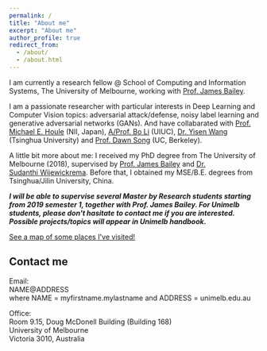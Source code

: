 ```yaml
---
permalink: /
title: "About me"
excerpt: "About me"
author_profile: true
redirect_from: 
  - /about/
  - /about.html
---
```

I am currently a research fellow @ School of Computing and Information Systems, The University of Melbourne, working with <a href="http://people.eng.unimelb.edu.au/baileyj/" target="_blank">Prof. James Bailey</a>.

I am a passionate researcher with particular interests in Deep Learning and Computer Vision topics: adversarial attack/defense, noisy label learning and generative adversarial networks (GANs). And have collabarated with <a href="http://research.nii.ac.jp/~meh/" target="_blank">Prof. Michael E. Houle</a> (NII, Japan), <a href="http://www.crystal-boli.com/" target="_blank">A/Prof. Bo Li</a> (UIUC), <a href="https://www.cc.gatech.edu/~ywang3430/" target="_blank">Dr. Yisen Wang</a> (Tsinghua University) and <a href="https://people.eecs.berkeley.edu/~dawnsong/" target="_blank">Prof. Dawn Song</a> (UC, Berkeley).

A little bit more about me: I received my PhD degree from The University of Melbourne (2018), supervised by <a href="http://people.eng.unimelb.edu.au/baileyj/" target="_blank">Prof. James Bailey</a> and <a href="https://scholar.google.com/citations?user=MjgOHPYAAAAJ&hl=en" target="_blank">Dr. Sudanthi Wijewickrema</a>. Before that, I obtained my MSE/B.E. degrees from Tsinghua/Jilin University, China.

**_I will be able to supervise several Master by Research students starting from 2019 semester 1, together with Prof. James Bailey. For Unimelb students, please don't hasitate to contact me if you are interested. Possible projects/topics will appear in Unimelb handbook._**

<p style="text-decoration:underline;"><a href="/talkmap.html">See a map of some places I've visited!</a></p>

Contact me
------
Email:<br/>
 NAME@ADDRESS<br/>
 where NAME = myfirstname.mylastname and ADDRESS = unimelb.edu.au<br/>

Office:<br/>
Room 9.15, Doug McDonell Building (Building 168)<br/>
University of Melbourne<br/>
Victoria 3010, Australia<br/>

